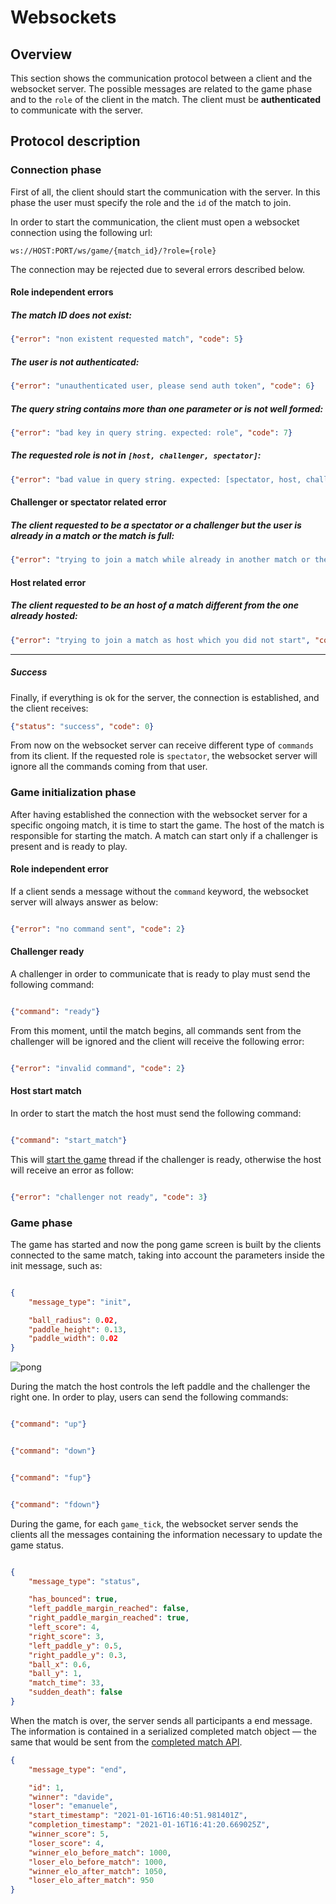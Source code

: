# Websockets

## Overview

This section shows the communication protocol between a client and the websocket server. The possible messages are related to the game phase and to
the `role` of the client in the match. The client must be __authenticated__ to communicate with the server.
 
## Protocol description

### Connection phase

First of all, the client should start the communication with the server. In this phase the user must specify the role and the `id` of the match to join.

In order to start the communication, the client must open a websocket connection using the following url:


```
ws://HOST:PORT/ws/game/{match_id}/?role={role}
```

The connection may be rejected due to several errors described below.

#### Role independent errors

##### The match ID does not exist:

```json
{"error": "non existent requested match", "code": 5}
```

##### The user is not authenticated:

```json
{"error": "unauthenticated user, please send auth token", "code": 6}
```

##### The query string contains more than one parameter or is not well formed:

```json
{"error": "bad key in query string. expected: role", "code": 7}
```

##### The requested role is not in `[host, challenger, spectator]`:

```json
{"error": "bad value in query string. expected: [spectator, host, challenger]", "code": 7}
```

#### Challenger or spectator related error

##### The client requested to be a spectator or a challenger but the user is already in a match or the match is full:

```json
{"error": "trying to join a match while already in another match or the match is full", "code": 9}
```
  
#### Host related error
  
##### The client requested to be an host of a match different from the one already hosted:

```json
{"error": "trying to join a match as host which you did not start", "code": 8}
```

<hr>

##### Success

Finally, if everything is ok for the server, the connection is established, and the client receives:

```json
{"status": "success", "code": 0}
```

From now on the websocket server can receive different type of `commands` from its client. If the requested role is `spectator`, 
the websocket server will ignore all the commands coming from that user. 

### Game initialization phase

After having established the connection with the websocket server for a specific ongoing match, it is time to start the game.
The host of the match is responsible for starting the match. A match can start only if a challenger is present and is 
ready to play.

#### Role independent error

If a client sends a message without the `command` keyword, the websocket server will always answer as below:

```json

{"error": "no command sent", "code": 2}

```  

#### Challenger ready

A challenger in order to communicate that is ready to play must send the following command:

```json

{"command": "ready"}

```

From this moment, until the match begins, all commands sent from the challenger will be ignored and the client will receive the following error:

```json

{"error": "invalid command", "code": 2}

```

#### Host start match

In order to start the match the host must send the following command:

```json

{"command": "start_match"}

```

This will [start the game](../code-description-and-examples/game.md#controller) thread if the challenger is ready, otherwise the host will receive an error as follow:

```json

{"error": "challenger not ready", "code": 3}

```

### Game phase

The game has started and now the pong game screen is built by the clients connected to the same match, taking into 
account the parameters inside the init message, such as:

```json

{
    "message_type": "init",

    "ball_radius": 0.02,
    "paddle_height": 0.13,
    "paddle_width": 0.02
}

```

![pong](/assets/pong-start.png)

During the match the host controls the left paddle and the challenger the right one. In order to play, users can send 
the following commands:

```json

{"command": "up"}

```

```json

{"command": "down"}

```

```json

{"command": "fup"}

```

```json 

{"command": "fdown"} 

```

During the game, for each `game_tick`, the websocket server sends the clients all the messages containing the information
necessary to update the game status.

```json

{
    "message_type": "status",

    "has_bounced": true,
    "left_paddle_margin_reached": false,
    "right_paddle_margin_reached": true,
    "left_score": 4,
    "right_score": 3,
    "left_paddle_y": 0.5,
    "right_paddle_y": 0.3,
    "ball_x": 0.6,
    "ball_y": 1,
    "match_time": 33,
    "sudden_death": false
}

```

When the match is over, the server sends all participants a end message. The information is contained in a 
serialized completed match object — the same that would be sent from the 
[completed match API](rest-api.md#completed-match-detail).

```json
{
    "message_type": "end",

    "id": 1,
    "winner": "davide",
    "loser": "emanuele",
    "start_timestamp": "2021-01-16T16:40:51.981401Z",
    "completion_timestamp": "2021-01-16T16:41:20.669025Z",
    "winner_score": 5,
    "loser_score": 4,
    "winner_elo_before_match": 1000,
    "loser_elo_before_match": 1000,
    "winner_elo_after_match": 1050,
    "loser_elo_after_match": 950
}
```
